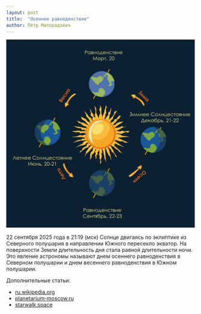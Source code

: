 ```yaml
---
layout: post
title:  "Осеннее равноденствие"
author: Пётр Милорадович
---
```


<a href="https://commons.wikimedia.org/wiki/File:Солнцестояние_и_Равноденствие.jpg">
  <img src="/assets/images/equinox-and-solstice.jpg">
</a>

22 сентября 2025 года в 21:19 (мск) Солнце двигаясь по эклиптике из Северного полушария в направлении Южного пересекло экватор. На поверхности Земли длительность дня стала равной длительности ночи. Это явление астрономы называют днем осеннего равноденствия в Северном полушарии и днем весеннего равноденствия в Южном полушарии.

Дополнительные статьи:

- [ru.wikipedia.org](https://ru.wikipedia.org/wiki/Равноденствие)
- [planetarium-moscow.ru](https://planetarium-moscow.ru/blog/articles/osennee-ravnodenstvie-22-sentyabrya-2025-goda)
- [starwalk.space](https://starwalk.space/ru/news/what-is-an-equinox)

